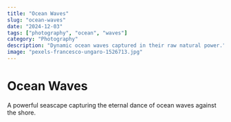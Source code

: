 ```yaml
---
title: "Ocean Waves"
slug: "ocean-waves"
date: "2024-12-03"
tags: ["photography", "ocean", "waves"]
category: "Photography"
description: "Dynamic ocean waves captured in their raw natural power."
image: "pexels-francesco-ungaro-1526713.jpg"
---
```


# Ocean Waves

A powerful seascape capturing the eternal dance of ocean waves against the shore.
